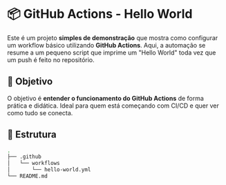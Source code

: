 # 📦 GitHub Actions - Hello World

Este é um projeto **simples de demonstração** que mostra como configurar um workflow básico utilizando **GitHub Actions**. Aqui, a automação se resume a um pequeno script que imprime um "Hello World" toda vez que um push é feito no repositório.

## 🚀 Objetivo

O objetivo é **entender o funcionamento do GitHub Actions** de forma prática e didática. Ideal para quem está começando com CI/CD e quer ver como tudo se conecta.

## 📂 Estrutura

```bash
.
├── .github
│   └── workflows
│       └── hello-world.yml
└── README.md
